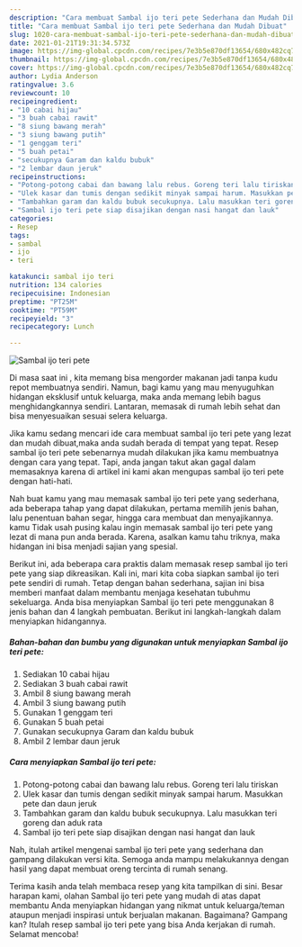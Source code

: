 ```yaml
---
description: "Cara membuat Sambal ijo teri pete Sederhana dan Mudah Dibuat"
title: "Cara membuat Sambal ijo teri pete Sederhana dan Mudah Dibuat"
slug: 1020-cara-membuat-sambal-ijo-teri-pete-sederhana-dan-mudah-dibuat
date: 2021-01-21T19:31:34.573Z
image: https://img-global.cpcdn.com/recipes/7e3b5e870df13654/680x482cq70/sambal-ijo-teri-pete-foto-resep-utama.jpg
thumbnail: https://img-global.cpcdn.com/recipes/7e3b5e870df13654/680x482cq70/sambal-ijo-teri-pete-foto-resep-utama.jpg
cover: https://img-global.cpcdn.com/recipes/7e3b5e870df13654/680x482cq70/sambal-ijo-teri-pete-foto-resep-utama.jpg
author: Lydia Anderson
ratingvalue: 3.6
reviewcount: 10
recipeingredient:
- "10 cabai hijau"
- "3 buah cabai rawit"
- "8 siung bawang merah"
- "3 siung bawang putih"
- "1 genggam teri"
- "5 buah petai"
- "secukupnya Garam dan kaldu bubuk"
- "2 lembar daun jeruk"
recipeinstructions:
- "Potong-potong cabai dan bawang lalu rebus. Goreng teri lalu tiriskan"
- "Ulek kasar dan tumis dengan sedikit minyak sampai harum. Masukkan pete dan daun jeruk"
- "Tambahkan garam dan kaldu bubuk secukupnya. Lalu masukkan teri goreng dan aduk rata"
- "Sambal ijo teri pete siap disajikan dengan nasi hangat dan lauk"
categories:
- Resep
tags:
- sambal
- ijo
- teri

katakunci: sambal ijo teri 
nutrition: 134 calories
recipecuisine: Indonesian
preptime: "PT25M"
cooktime: "PT59M"
recipeyield: "3"
recipecategory: Lunch

---
```



![Sambal ijo teri pete](https://img-global.cpcdn.com/recipes/7e3b5e870df13654/680x482cq70/sambal-ijo-teri-pete-foto-resep-utama.jpg)

Di masa  saat ini , kita memang bisa mengorder makanan jadi tanpa kudu repot membuatnya sendiri. Namun, bagi kamu yang mau menyuguhkan hidangan eksklusif untuk keluarga, maka anda memang lebih bagus menghidangkannya sendiri. Lantaran, memasak di rumah lebih sehat dan bisa menyesuaikan sesuai selera keluarga.

Jika kamu sedang mencari ide cara membuat sambal ijo teri pete yang lezat dan mudah dibuat,maka anda sudah berada di tempat yang tepat. Resep sambal ijo teri pete  sebenarnya mudah dilakukan jika kamu membuatnya dengan cara yang tepat. Tapi, anda jangan takut akan gagal dalam memasaknya 
karena di artikel ini kami akan mengupas sambal ijo teri pete dengan hati-hati.  



Nah buat kamu yang mau memasak sambal ijo teri pete yang sederhana, ada beberapa tahap yang dapat dilakukan, pertama memilih jenis bahan, lalu penentuan bahan segar, hingga cara membuat dan menyajikannya. kamu Tidak usah pusing kalau ingin memasak sambal ijo teri pete yang lezat di mana pun anda berada. Karena, asalkan kamu  tahu triknya, maka hidangan ini bisa menjadi sajian yang spesial.

Berikut ini, ada beberapa cara praktis  dalam memasak resep sambal ijo teri pete yang siap dikreasikan. Kali ini, mari kita coba siapkan sambal ijo teri pete sendiri di rumah. Tetap dengan bahan sederhana, sajian ini bisa memberi manfaat dalam membantu menjaga kesehatan tubuhmu sekeluarga. Anda bisa menyiapkan Sambal ijo teri pete menggunakan 8 jenis bahan dan 4 langkah pembuatan. Berikut ini langkah-langkah dalam menyiapkan hidangannya.

<!--inarticleads1-->

##### Bahan-bahan dan bumbu yang digunakan untuk menyiapkan Sambal ijo teri pete:

1. Sediakan 10 cabai hijau
1. Sediakan 3 buah cabai rawit
1. Ambil 8 siung bawang merah
1. Ambil 3 siung bawang putih
1. Gunakan 1 genggam teri
1. Gunakan 5 buah petai
1. Gunakan secukupnya Garam dan kaldu bubuk
1. Ambil 2 lembar daun jeruk




<!--inarticleads2-->

##### Cara menyiapkan Sambal ijo teri pete:

1. Potong-potong cabai dan bawang lalu rebus. Goreng teri lalu tiriskan
1. Ulek kasar dan tumis dengan sedikit minyak sampai harum. Masukkan pete dan daun jeruk
1. Tambahkan garam dan kaldu bubuk secukupnya. Lalu masukkan teri goreng dan aduk rata
1. Sambal ijo teri pete siap disajikan dengan nasi hangat dan lauk




Nah, itulah artikel mengenai  sambal ijo teri pete  yang sederhana dan gampang dilakukan versi kita. Semoga anda mampu melakukannya dengan hasil yang dapat membuat oreng tercinta di rumah senang. 

Terima kasih anda telah membaca resep yang kita tampilkan di sini. Besar harapan kami, olahan  Sambal ijo teri pete yang mudah di atas dapat membantu Anda menyiapkan hidangan yang nikmat untuk keluarga/teman ataupun menjadi inspirasi untuk berjualan makanan. Bagaimana? Gampang kan? Itulah resep sambal ijo teri pete yang bisa Anda kerjakan di rumah. Selamat mencoba!

